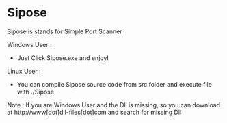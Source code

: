Sipose
======

Sipose is stands for Simple Port Scanner

Windows User : 

- Just Click Sipose.exe and enjoy!

Linux User : 
- You can compile Sipose source code from src folder and execute file with ./Sipose

Note : 
If you are Windows User and the Dll is missing,
so you can download at http://www[dot]dll-files[dot]com and search for missing Dll

